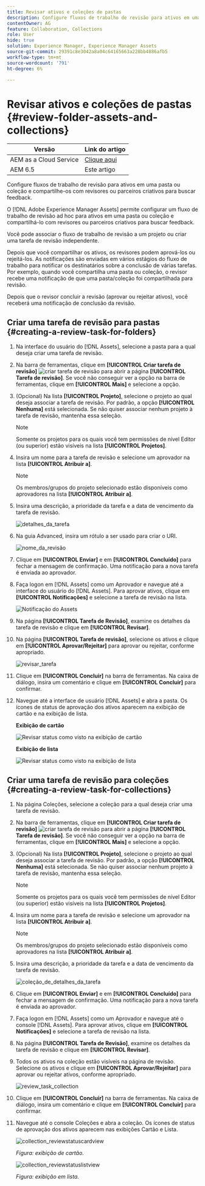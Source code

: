 ```yaml
---
title: Revisar ativos e coleções de pastas
description: Configure fluxos de trabalho de revisão para ativos em uma pasta ou coleção e compartilhe-os com revisores ou parceiros criativos para buscar feedback.
contentOwner: AG
feature: Collaboration, Collections
role: User
hide: true
solution: Experience Manager, Experience Manager Assets
source-git-commit: 29391c8e3042a8a04c64165663a228bb4886afb5
workflow-type: tm+mt
source-wordcount: '791'
ht-degree: 6%

---
```


# Revisar ativos e coleções de pastas {#review-folder-assets-and-collections}

| Versão | Link do artigo |
| -------- | ---------------------------- |
| AEM as a Cloud Service | [Clique aqui](https://experienceleague.adobe.com/docs/experience-manager-cloud-service/content/assets/manage/bulk-approval.html?lang=pt-BR) |
| AEM 6.5 | Este artigo |

Configure fluxos de trabalho de revisão para ativos em uma pasta ou coleção e compartilhe-os com revisores ou parceiros criativos para buscar feedback.

O [!DNL Adobe Experience Manager Assets] permite configurar um fluxo de trabalho de revisão ad hoc para ativos em uma pasta ou coleção e compartilhá-lo com revisores ou parceiros criativos para buscar feedback.

Você pode associar o fluxo de trabalho de revisão a um projeto ou criar uma tarefa de revisão independente.

Depois que você compartilhar os ativos, os revisores podem aprová-los ou rejeitá-los. As notificações são enviadas em vários estágios do fluxo de trabalho para notificar os destinatários sobre a conclusão de várias tarefas. Por exemplo, quando você compartilha uma pasta ou coleção, o revisor recebe uma notificação de que uma pasta/coleção foi compartilhada para revisão.

Depois que o revisor concluir a revisão (aprovar ou rejeitar ativos), você receberá uma notificação de conclusão da revisão.

## Criar uma tarefa de revisão para pastas {#creating-a-review-task-for-folders}

1. Na interface do usuário do [!DNL Assets], selecione a pasta para a qual deseja criar uma tarefa de revisão.
1. Na barra de ferramentas, clique em **[!UICONTROL Criar tarefa de revisão]** ![criar tarefa de revisão](assets/do-not-localize/create-review-task.png) para abrir a página **[!UICONTROL Tarefa de revisão]**. Se você não conseguir ver a opção na barra de ferramentas, clique em **[!UICONTROL Mais]** e selecione a opção.

1. (Opcional) Na lista **[!UICONTROL Projeto]**, selecione o projeto ao qual deseja associar a tarefa de revisão. Por padrão, a opção **[!UICONTROL Nenhuma]** está selecionada. Se não quiser associar nenhum projeto à tarefa de revisão, mantenha essa seleção.

   >[!NOTE]
   >
   >Somente os projetos para os quais você tem permissões de nível Editor (ou superior) estão visíveis na lista **[!UICONTROL Projetos]**.

1. Insira um nome para a tarefa de revisão e selecione um aprovador na lista **[!UICONTROL Atribuir a]**.

   >[!NOTE]
   >
   >Os membros/grupos do projeto selecionado estão disponíveis como aprovadores na lista **[!UICONTROL Atribuir a]**.

1. Insira uma descrição, a prioridade da tarefa e a data de vencimento da tarefa de revisão.

   ![detalhes_da_tarefa](assets/task_details.png)

1. Na guia Advanced, insira um rótulo a ser usado para criar o URI.

   ![nome_da_revisão](assets/review_name.png)

1. Clique em **[!UICONTROL Enviar]** e em **[!UICONTROL Concluído]** para fechar a mensagem de confirmação. Uma notificação para a nova tarefa é enviada ao aprovador.
1. Faça logon em [!DNL Assets] como um Aprovador e navegue até a interface do usuário do [!DNL Assets]. Para aprovar ativos, clique em **[!UICONTROL Notificações]** e selecione a tarefa de revisão na lista.

   ![Notificação do Assets](assets/aemAssetsNotification.png)

1. Na página **[!UICONTROL Tarefa de Revisão]**, examine os detalhes da tarefa de revisão e clique em **[!UICONTROL Revisar]**.
1. Na página **[!UICONTROL Tarefa de revisão]**, selecione os ativos e clique em **[!UICONTROL Aprovar/Rejeitar]** para aprovar ou rejeitar, conforme apropriado.

   ![revisar_tarefa](assets/review_task.png)

1. Clique em **[!UICONTROL Concluir]** na barra de ferramentas. Na caixa de diálogo, insira um comentário e clique em **[!UICONTROL Concluir]** para confirmar.
1. Navegue até a interface de usuário [!DNL Assets] e abra a pasta. Os ícones de status de aprovação dos ativos aparecem na exibição de cartão e na exibição de lista.

   **Exibição de cartão**

   ![Revisar status como visto na exibição de cartão](assets/chlimage_1-404.png)

   **Exibição de lista**

   ![Revisar status como visto na exibição de lista](assets/review_status_listview.png)

## Criar uma tarefa de revisão para coleções {#creating-a-review-task-for-collections}

1. Na página Coleções, selecione a coleção para a qual deseja criar uma tarefa de revisão.
1. Na barra de ferramentas, clique em **[!UICONTROL Criar tarefa de revisão]** ![criar tarefa de revisão](assets/do-not-localize/create-review-task.png) para abrir a página **[!UICONTROL Tarefa de revisão]**. Se você não conseguir ver a opção na barra de ferramentas, clique em **[!UICONTROL Mais]** e selecione a opção.

1. (Opcional) Na lista **[!UICONTROL Projeto]**, selecione o projeto ao qual deseja associar a tarefa de revisão. Por padrão, a opção **[!UICONTROL Nenhuma]** está selecionada. Se não quiser associar nenhum projeto à tarefa de revisão, mantenha essa seleção.

   >[!NOTE]
   >
   >Somente os projetos para os quais você tem permissões de nível Editor (ou superior) estão visíveis na lista **[!UICONTROL Projetos]**.

1. Insira um nome para a tarefa de revisão e selecione um aprovador na lista **[!UICONTROL Atribuir a]**.

   >[!NOTE]
   >
   >Os membros/grupos do projeto selecionado estão disponíveis como aprovadores na lista **[!UICONTROL Atribuir a]**.

1. Insira uma descrição, a prioridade da tarefa e a data de vencimento da tarefa de revisão.

   ![coleção_de_detalhes_da_tarefa](assets/task_details-collection.png)

1. Clique em **[!UICONTROL Enviar]** e em **[!UICONTROL Concluído]** para fechar a mensagem de confirmação. Uma notificação para a nova tarefa é enviada ao aprovador.
1. Faça logon em [!DNL Assets] como um Aprovador e navegue até o console [!DNL Assets]. Para aprovar ativos, clique em **[!UICONTROL Notificações]** e selecione a tarefa de revisão na lista.
1. Na página **[!UICONTROL Tarefa de Revisão]**, examine os detalhes da tarefa de revisão e clique em **[!UICONTROL Revisar]**.
1. Todos os ativos na coleção estão visíveis na página de revisão. Selecione os ativos e clique em **[!UICONTROL Aprovar/Rejeitar]** para aprovar ou rejeitar ativos, conforme apropriado.

   ![review_task_collection](assets/review_task_collection.png)

1. Clique em **[!UICONTROL Concluir]** na barra de ferramentas. Na caixa de diálogo, insira um comentário e clique em **[!UICONTROL Concluir]** para confirmar.
1. Navegue até o console Coleções e abra a coleção. Os ícones de status de aprovação dos ativos aparecem nas exibições Cartão e Lista.

   ![collection_reviewstatuscardview](assets/collection_reviewstatuscardview.png)

   *Figura: exibição de cartão.*

   ![collection_reviewstatuslistview](assets/collection_reviewstatuslistview.png)

   *Figura: exibição em lista.*
